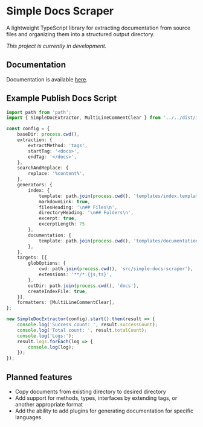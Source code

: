 # Simple Docs Scraper

A lightweight TypeScript library for extracting documentation from source files and organizing them into a structured output directory.

*This project is currently in development.*

## Documentation

Documentation is available [here](docs/index.md).

## Example Publish Docs Script

```typescript
import path from 'path';
import { SimpleDocExtractor, MultiLineCommentClear } from '../../dist/index.js';

const config = {
    baseDir: process.cwd(),
    extraction: {
        extractMethod: 'tags',
        startTag: '<docs>',
        endTag: '</docs>',
    },
    searchAndReplace: {
        replace: '%content%',
    },
    generators: {
        index: {
            template: path.join(process.cwd(), 'templates/index.template.md'),
            markdownLink: true,
            filesHeading: '\n## Files\n',
            directoryHeading: '\n## Folders\n',
            excerpt: true,
            excerptLength: 75
        },
        documentation: {
            template: path.join(process.cwd(), 'templates/documentation.template.md'),
        },
    },
    targets: [{
        globOptions: {
            cwd: path.join(process.cwd(), 'src/simple-docs-scraper'),
            extensions: '**/*.{js,ts}',
        },
        outDir: path.join(process.cwd(), 'docs'),
        createIndexFile: true,
    }],
    formatters: [MultiLineCommentClear],
};

new SimpleDocExtractor(config).start().then(result => {
    console.log('Success count: ', result.successCount);
    console.log('Total count: ', result.totalCount);
    console.log('Logs:');
    result.logs.forEach(log => {
        console.log(log);
    });
});

```

## Planned features

- Copy documents from existing directory to desired directory
- Add support for methods, types, interfaces by extending tags, or another appropriate format
- Add the ability to add plugins for generating documentation for specific languages
